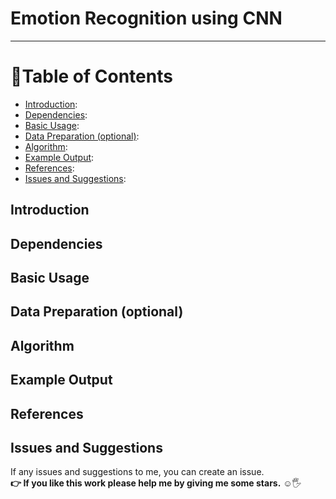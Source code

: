 # Emotion Recognition using CNN

---

<div class="nav">

# 🚩Table of Contents

* [Introduction](#introduction): <i></i>
* [Dependencies](#dependencies): <i></i>
* [Basic Usage](#basic-usage): <i></i>
* [Data Preparation (optional)](#data-preparation-optional): <i></i>
* [Algorithm](#algorithm): <i></i>
* [Example Output](#example-output): <i></i>
* [References](#references): <i></i>
* [Issues and Suggestions](#issues-and-suggestions): <i></i>

</div>


<main>

   <!-- Introduction -->
<article id="introduction">

## Introduction

</article>
  
  
  
   <!-- Dependencies -->
<article id="dependencies">

## Dependencies

</article>
  
  
  
  <!-- Basic Usage -->
<article id="basic-usage">

## Basic Usage

</article>
  
  
  
  <!-- Data Preparation (optional) -->
<article id="data-preparation-optional">

## Data Preparation (optional)

</article>  
  
  
  
  <!-- Algorithm -->
<article id="algorithm">

## Algorithm

</article>  
  
  
  
  <!-- Example Output -->
<article id="example-output">

## Example Output

</article>    
  
  
  
  <!-- References -->
<article id="references">

## References

</article>    
  
  
  
  <!-- Issues and Suggestions -->
<article id="issues-and-suggestions">

## Issues and Suggestions
  
If any issues and suggestions to me, you can create an issue.<br>
<b>👉 If you like this work please help me by giving me some stars.</b> ☺️🖐

</article>    
  
  
  
</main>
